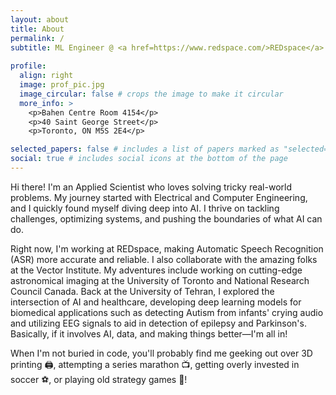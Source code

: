 ```yaml
---
layout: about
title: About
permalink: /
subtitle: ML Engineer @ <a href=https://www.redspace.com/>REDspace</a> & <a href=https://vectorinstitute.ai/>Vector</a> / Previously&#58 NRC, UofT
   
profile:
  align: right
  image: prof_pic.jpg
  image_circular: false # crops the image to make it circular
  more_info: >
    <p>Bahen Centre Room 4154</p>
    <p>40 Saint George Street</p>
    <p>Toronto, ON M5S 2E4</p>

selected_papers: false # includes a list of papers marked as "selected={true}"
social: true # includes social icons at the bottom of the page
---
```


Hi there! I'm an Applied Scientist who loves solving tricky real-world problems. My journey started with Electrical and Computer Engineering, and I quickly found myself diving deep into AI. I thrive on tackling challenges, optimizing systems, and pushing the boundaries of what AI can do.

Right now, I'm working at REDspace, making Automatic Speech Recognition (ASR) more accurate and reliable. I also collaborate with the amazing folks at the Vector Institute. My adventures include working on cutting-edge astronomical imaging at the University of Toronto and National Research Council Canada. Back at the University of Tehran, I explored the intersection of AI and healthcare, developing deep learning models for biomedical applications such as detecting Autism from infants' crying audio and utilizing EEG signals to aid in detection of epilepsy and Parkinson's. Basically, if it involves AI, data, and making things better—I'm all in!

When I'm not buried in code, you'll probably find me geeking out over 3D printing 🖨️, attempting a series marathon 📺, getting overly invested in soccer ⚽, or playing old strategy games 🏰!